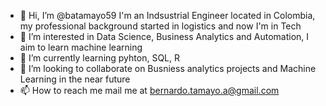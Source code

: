 - 👋 Hi, I’m @batamayo59 I'm an Indsustrial Engineer located in Colombia, my professional background started in logistics and now I'm in Tech
- 👀 I’m interested in Data Science, Business Analytics and Automation, I aim to learn machine learning
- 🌱 I’m currently learning pyhton, SQL, R
- 💞️ I’m looking to collaborate on Busniess analytics projects and Machine Learning in the near future
- 📫 How to reach me mail me at bernardo.tamayo.a@gmail.com

<!---
batamayo59/batamayo59 is a ✨ special ✨ repository because its `README.md` (this file) appears on your GitHub profile.
You can click the Preview link to take a look at your changes.
--->
